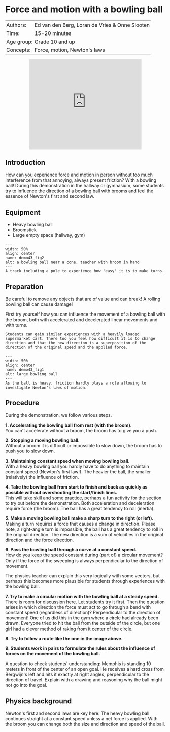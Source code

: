 # Force and motion with a bowling ball

<table style="width: 100%; border-collapse: collapse; border: none;">
    <tr style="background-color: var(--background-color);">  
        <td style="text-align: left; padding: 3px; border: none; color: var(--text-color)">Authors:</td>
        <td style="text-align: left; padding: 3px; border: none; color: var(--text-color)">Ed van den Berg, Loran de Vries & Onne Slooten</td>
    </tr>
    <tr style="background-color: var(--background-color);"> 
        <td style="text-align: left; padding: 3px; border: none; color: var(--text-color)">Time:</td>
        <td style="text-align: left; padding: 3px; border: none; color: var(--text-color)">15-20 minutes</td>
    </tr>
    <tr style="background-color: var(--background-color);"> 
        <td style="text-align: left; padding: 3px; border: none; color: var(--text-color)">Age group:</td>
        <td style="text-align: left; padding: 3px; border: none; color: var(--text-color)">Grade 10 and up</td>
    </tr>
    <tr style="background-color: var(--background-color);"> 
        <td style="text-align: left; padding: 3px; border: none; color: var(--text-color)">Concepts:</td>
        <td style="text-align: left; padding: 3px; border: none; color: var(--text-color)">Force, motion, Newton's laws</td>
    </tr>
</table>

<div style="display: flex; justify-content: center;">
    <div style="position: relative; width: 70%; height: 0; padding-bottom: 56.25%;">
        <iframe
            src="https://www.youtube.com/embed/ZH0U1InSbMQ?si=tg14Hp8TYEE07BD_"
            style="position: absolute; top: 0; left: 0; width: 100%; height: 100%;"
            frameborder="0"
            allow="accelerometer; autoplay; clipboard-write; encrypted-media; gyroscope; picture-in-picture"
            allowfullscreen
        ></iframe>
    </div>
</div>

## Introduction
How can you experience force and motion in person without too much interference from that annoying, always present friction? With a bowling ball! During this demonstration in the hallway or gymnasium, some students try to influence the direction of a bowling ball with brooms and feel the essence of Newton's first and second law.


## Equipment
* Heavy bowling ball
* Broomstick 
* Large empty space (hallway, gym)

```{figure} demo43_fig2.png
---
width: 50%
align: center
name: demo43_fig2
alt: a bowling ball near a cone, teacher with broom in hand
---
A track including a pole to experience how 'easy' it is to make turns.
```

## Preparation
Be careful to remove any objects that are of value and can break! A rolling bowling ball can cause damage!

First try yourself how you can influence the movement of a bowling ball with the broom, both with accelerated and decelerated linear movements and with turns. 

```{tip}
Students can gain similar experiences with a heavily loaded supermarket cart. There too you feel how difficult it is to change direction and that the new direction is a superposition of the direction of the original speed and the applied force.
```

```{figure} demo43_fig1.jpg
---
width: 50%
align: center
name: demo43_fig1
alt: large bowling ball
---
As the ball is heavy, friction hardly plays a role allowing to investigate Newton's laws of motion.
```

## Procedure
During the demonstration, we follow various steps.

**1. Accelerating the bowling ball from rest (with the broom).**\
You can't accelerate without a broom, the broom has to give you a push.

**2. Stopping a moving bowling ball.**\
Without a broom it is difficult or impossible to slow down, the broom has to push you to slow down.

**3. Maintaining constant speed when moving bowling ball.**\
With a heavy bowling ball you hardly have to do anything to maintain constant speed (Newton's first law!). The heavier the ball, the smaller (relatively) the influence of friction.

**4. Take the bowling ball from start to finish and back as quickly as possible without overshooting the start/finish lines.**\
This will take skill and some practice, perhaps a fun activity for the section to try out before the demonstration. Both acceleration and deceleration require force (the broom). The ball has a great tendency to roll (inertia).

**5. Make a moving bowling ball make a sharp turn to the right (or left).**\
Making a turn requires a force that causes a change in direction. Please note, a right-angle turn is impossible, the ball has a great tendency to roll in the original direction. The new direction is a sum of velocities in the original direction and the force direction.

**6. Pass the bowling ball through a curve at a constant speed.**\
How do you keep the speed constant during (part of) a circular movement? Only if the force of the sweeping is always perpendicular to the direction of movement.

The physics teacher can explain this very logically with some vectors, but perhaps this becomes more plausible for students through experiences with the bowling ball.

**7. Try to make a circular motion with the bowling ball at a steady speed.**\
There is room for discussion here. Let students try it first. Then the question arises in which direction the force must act to go through a bend with constant speed (regardless of direction)? Perpendicular to the direction of movement! One of us did this in the gym where a circle had already been drawn. Everyone tried to hit the ball from the outside of the circle, but one girl had a clever method of raking from it center of the circle.

<!-- 
```{figure} demo43_figure2.png
---
width: 50%
align: center
---
some caption
``` 
-->

**8. Try to follow a route like the one in the image above.**

**9. Students work in pairs to formulate the rules about the influence of forces on the movement of the bowling ball.**

A question to check students' understanding: Memphis is standing 10 meters in front of the center of an open goal. He receives a hard cross from Bergwijn's left and hits it exactly at right angles, perpendicular to the direction of travel. Explain with a drawing and reasoning why the ball might not go into the goal.

## Physics background
Newton's first and second laws are key here: The heavy bowling ball continues straight at a constant speed unless a net force is applied. With the broom you can change both the size and direction and speed of the ball.